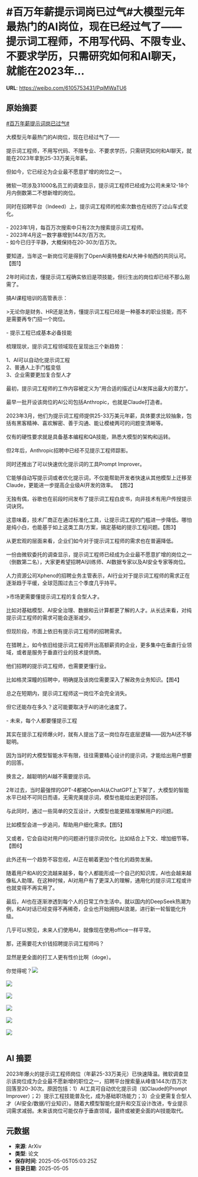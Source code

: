 # #百万年薪提示词岗已过气#大模型元年最热门的AI岗位，现在已经过气了——提示词工程师，不用写代码、不限专业、不要求学历，只需研究如何和AI聊天，就能在2023年...

**URL**: https://weibo.com/6105753431/PqiMWaTU6

## 原始摘要

<a href="https://m.weibo.cn/search?containerid=231522type%3D1%26t%3D10%26q%3D%23%E7%99%BE%E4%B8%87%E5%B9%B4%E8%96%AA%E6%8F%90%E7%A4%BA%E8%AF%8D%E5%B2%97%E5%B7%B2%E8%BF%87%E6%B0%94%23&amp;extparam=%23%E7%99%BE%E4%B8%87%E5%B9%B4%E8%96%AA%E6%8F%90%E7%A4%BA%E8%AF%8D%E5%B2%97%E5%B7%B2%E8%BF%87%E6%B0%94%23" data-hide=""><span class="surl-text">#百万年薪提示词岗已过气#</span></a><br><br>大模型元年最热门的AI岗位，现在已经过气了——<br><br>提示词工程师，不用写代码、不限专业、不要求学历，只需研究如何和AI聊天，就能在2023年拿到25-33万美元年薪。<br><br>但如今，它已经沦为企业最不愿意扩增的岗位之一。<br><br>微软一项涉及31000名员工的调查显示，提示词工程师已经成为公司未来12-18个月内倒数第二不想新增的岗位。<br><br>同时在招聘平台（Indeed）上，提示词工程师的检索次数也在经历了过山车式变化。<br><br>- 2023年1月，每百万次搜索中只有2次为搜索提示词工程师。<br>- 2023年4月这一数字暴增到144次/百万次。<br>- 如今已归于平静，大概保持在20-30次/百万次。<br><br>要知道，当年这一新岗位可是得到了OpenAI奥特曼和AI大神卡帕西的共同认可。【图1】<br><br>2年时间过去，懂提示词工程确实依旧是项技能，但衍生出的岗位却已经不那么刚需了。<br><br>搞AI课程培训的高管表示：<br><br>&gt;无论你是财务、HR还是法务，懂提示词工程已经是一种基本的职业技能，而不是需要再专门招一个岗位。<br><br>- 提示工程已成基本必备技能<br><br>梳理现状，提示词工程领域现在呈现出三个新趋势：<br><br>1、AI可以自动化提示词工程<br>2、普通人上手门槛变低<br>3、企业需要更加复合型人才<br><br>最初，提示词工程师的工作内容被定义为“用合适的描述让AI发挥出最大的潜力”。<br><br>最早一批开设该岗位的AI公司包括Anthropic，也就是Claude打造者。<br><br>2023年3月，他们为提示词工程师提供25-33万美元年薪，具体要求比较抽象，包括有黑客精神、喜欢解密、善于沟通、能让模棱两可的问题变清晰等。<br><br>仅有的硬性要求就是具备基本编程和QA技能，熟悉大模型的架构和运转。<br><br>但2年后，Anthropic招聘中已经不见提示工程师踪影。<br><br>同时还推出了可以快速优化提示词的工具Prompt Improver。<br><br>它能够自动写提示词或者优化提示词，不仅能帮助开发者快速从其他模型上迁移至Claude，更能进一步提高企业级AI开发的效率。 【图2】<br><br>无独有偶，谷歌也在前段时间发布了提示词工程白皮书，向非技术有用户传授提示词诀窍。<br><br>这意味着，技术厂商正在通过标准化工具，让提示词工程的门槛进一步降低。哪怕是纯小白，也能基于如上这类工具/方案，搞定基础的提示工程问题。【图3】<br><br>从更宏观的层面来看，企业们如今对于提示词工程师的需求也在普遍降低。<br><br>一份由微软委托的调查显示，提示词工程师已经成为企业最不愿意扩增的岗位之一（倒数第二名），大家更希望招聘AI训练师、AI数据专家以及AI安全专家等岗位。<br><br>人力资源公司Xpheno的招聘业务主管表示，AI行业对于提示词工程师的需求正在逐渐趋于平缓，全球范围过去三个季度几乎持平。<br><br>&gt;市场更需要懂提示词工程的复合型人才。<br><br>比如对基础模型、AI安全治理、数据和云计算都更了解的人才。从长远来看，对纯提示词工程师的需求可能会逐渐减少。<br><br>但现阶段，市面上依旧有提示词工程师的招聘需求。<br><br>在猎聘上，如今依旧给提示词工程师开出高额薪资的企业，更多集中在垂直行业领域，或者是服务于垂直行业的技术提供商。<br><br>他们招聘的提示词工程师，也需要更懂行业。<br><br>比如格灵深瞳的招聘中，明确提及该岗位需要深入了解政务业务知识。【图4】<br><br>总之在短期内，提示词工程师这一岗位不会完全消失。<br><br>但它还能存在多久？这可能要取决于AI的进化速度了。<br><br>- 未来，每个人都要懂提示工程<br><br>其实在提示工程师爆火时，就有人提出了这一岗位存在底层逻辑——因为AI还不够聪明。<br><br>因为当时的大模型智能水平有限，往往需要精心设计的提示词，才能给出用户想要的回答。<br><br>换言之，越聪明的AI越不需要提示词。<br><br>2年过去，当时最强悍的GPT-4都被OpenAI从ChatGPT上下架了，大模型的智能水平已经不可同日而语，无需完美提示词，模型也能给出更好回答。<br><br>与此同时，通过一些简单的交互设计，大模型也能更精准理解用户的问题。<br><br>比如模型会进一步追问，帮助用户细化需求。【图5】<br><br>又或者，它会自动对用户的问题进行提示词优化。比如结合上下文、增加细节等。【图6】<br><br>此外还有一个趋势不容忽视，AI正在朝着更加个性化的趋势发展。<br><br>随着用户和AI的交流越来越多，每个人都能形成一个自己的知识库，AI也会越来越像私人助理。在这种时候，AI对用户有了更深入的理解，通用化的提示词工程或许也就变得不再实用了。<br><br>最后，AI也在逐渐渗透到每个人的日常工作生活中。就以国内的DeepSeek热潮为例，和AI对话已经变得不再稀奇，企业也开始拥抱AI浪潮，进行新一轮智能化升级。<br><br>几乎可以预见，未来人们使用AI，就像现在使用office一样平常。<br><br>那，还需要花大价钱招聘提示词工程师吗？<br><br>显然是更全面的打工人更有性价比啊（doge）。<br><br>你觉得呢？<img style="" src="https://tvax1.sinaimg.cn/large/006Fd7o3ly1i13rfi4iubj30u008ggoa.jpg" referrerpolicy="no-referrer"><br><br><img style="" src="https://tvax2.sinaimg.cn/large/006Fd7o3ly1i13rhej1nqj31kw0w04qp.jpg" referrerpolicy="no-referrer"><br><br><img style="" src="https://tvax2.sinaimg.cn/large/006Fd7o3ly1i13ri5z76lj30wg0scgu0.jpg" referrerpolicy="no-referrer"><br><br><img style="" src="https://tvax1.sinaimg.cn/large/006Fd7o3ly1i13rjf43j4j30xi0twdn1.jpg" referrerpolicy="no-referrer"><br><br><img style="" src="https://tvax4.sinaimg.cn/large/006Fd7o3ly1i13rk6dpw7j30wm0mote4.jpg" referrerpolicy="no-referrer"><br><br><img style="" src="https://tvax1.sinaimg.cn/large/006Fd7o3ly1i13rko3i5fj30zk0mmagx.jpg" referrerpolicy="no-referrer"><br><br>

## AI 摘要

2023年爆火的提示词工程师岗位（年薪25-33万美元）已快速降温。微软调查显示该岗位成为企业最不愿新增的职位之一，招聘平台搜索量从峰值144次/百万次回落至20-30次。原因包括：1）AI工具可自动优化提示词（如Claude的Prompt Improver）；2）提示工程技能普及化，成为基础职场能力；3）企业更需复合型人才（AI安全/数据/行业知识）。随着大模型智能化提升和交互设计改进，专业提示词需求减弱。未来该岗位可能仅存于垂直领域，最终或被更全面的AI技能取代。

## 元数据

- **来源**: ArXiv
- **类型**: 论文
- **保存时间**: 2025-05-05T05:03:25Z
- **目录日期**: 2025-05-05
